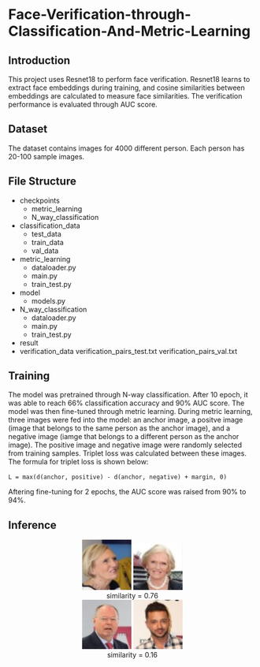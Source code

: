 # Face-Verification-through-Classification-And-Metric-Learning
## Introduction
This project uses Resnet18 to perform face verification. Resnet18 learns to extract face embeddings during training, and cosine similarities between embeddings are calculated to measure face similarities. The verification performance is evaluated through AUC score.
## Dataset
The dataset contains images for 4000 different person. Each person has 20-100 sample images.
## File Structure
- checkpoints
  - metric_learning
  - N_way_classification
- classification_data
  - test_data
  - train_data
  - val_data
- metric_learning
  - dataloader.py
  - main.py
  - train_test.py
- model
  - models.py
- N_way_classification
  - dataloader.py
  - main.py
  - train_test.py
- result
- verification_data
verification_pairs_test.txt
verification_pairs_val.txt

## Training
The model was pretrained through N-way classification. After 10 epoch, it was able to reach 66% classification accuracy and 90% AUC score. 
The model was then fine-tuned through metric learning. During metric learning, three images were fed into the model: an anchor image, a positve image (image that belongs to the same person as the anchor image), and a negative image (iamge that belongs to a different person as the anchor image). The positive image and negative image were randomly selected from training samples. Triplet loss was calculated between these images. The formula for triplet loss is shown below: 
```
L = max(d(anchor, positive) - d(anchor, negative) + margin, 0)
```
Aftering fine-tuning for 2 epochs, the AUC score was raised from 90% to 94%.
## Inference

<div align="center">
  <img src="result/positive_1.jpg" width="100"/>
  <img src="result/positive_2.jpg" width="100"/>
</div>

<div align="center">
  similarity = 0.76
</div>

<div align="center">
  <img src="result/negative_1.jpg" width="100"/>
  <img src="result/negative_2.jpg" width="100"/>
</div>

<div align="center">
  similarity = 0.16
</div>

